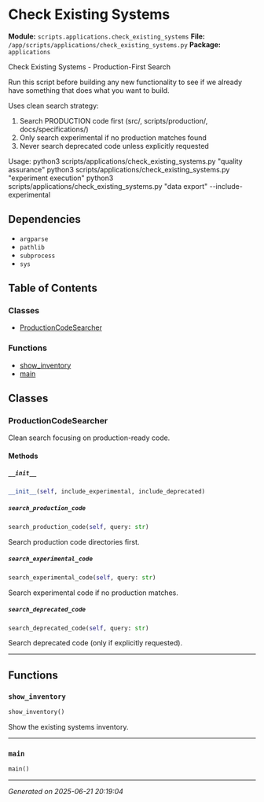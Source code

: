 # Check Existing Systems

**Module:** `scripts.applications.check_existing_systems`
**File:** `/app/scripts/applications/check_existing_systems.py`
**Package:** `applications`

Check Existing Systems - Production-First Search

Run this script before building any new functionality to see if we already
have something that does what you want to build.

Uses clean search strategy:
1. Search PRODUCTION code first (src/, scripts/production/, docs/specifications/)
2. Only search experimental if no production matches found
3. Never search deprecated code unless explicitly requested

Usage:
    python3 scripts/applications/check_existing_systems.py "quality assurance"
python3 scripts/applications/check_existing_systems.py "experiment execution"
python3 scripts/applications/check_existing_systems.py "data export" --include-experimental

## Dependencies

- `argparse`
- `pathlib`
- `subprocess`
- `sys`

## Table of Contents

### Classes
- [ProductionCodeSearcher](#productioncodesearcher)

### Functions
- [show_inventory](#show-inventory)
- [main](#main)

## Classes

### ProductionCodeSearcher

Clean search focusing on production-ready code.

#### Methods

##### `__init__`
```python
__init__(self, include_experimental, include_deprecated)
```

##### `search_production_code`
```python
search_production_code(self, query: str)
```

Search production code directories first.

##### `search_experimental_code`
```python
search_experimental_code(self, query: str)
```

Search experimental code if no production matches.

##### `search_deprecated_code`
```python
search_deprecated_code(self, query: str)
```

Search deprecated code (only if explicitly requested).

---

## Functions

### `show_inventory`
```python
show_inventory()
```

Show the existing systems inventory.

---

### `main`
```python
main()
```

---

*Generated on 2025-06-21 20:19:04*